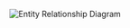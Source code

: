 


![Entity Relationship Diagram](https://github.com/user-attachments/assets/0526dfd5-a54a-4f01-95e7-85b083a1fa38)
